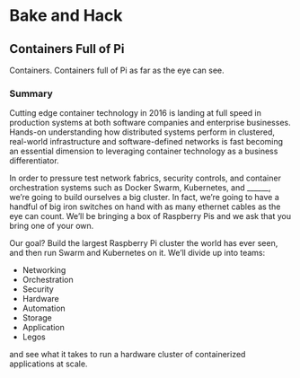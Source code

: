 # Bake and Hack
## Containers Full of Pi

Containers. Containers full of Pi as far as the eye can see.

### Summary
Cutting edge container technology in 2016 is landing at full speed in production systems at both software companies and enterprise businesses. Hands-on understanding how distributed systems perform in clustered, real-world infrastructure and software-defined networks is fast becoming an essential dimension to leveraging container technology as a business differentiator.

In order to pressure test network fabrics, security controls, and container orchestration systems such as Docker Swarm, Kubernetes, and ______, we’re going to build ourselves a big cluster. In fact, we’re going to have a handful of big iron switches on hand with as many ethernet cables as the eye can count. We’ll be bringing a box of Raspberry Pis and we ask that you bring one of your own.

Our goal? Build the largest Raspberry Pi cluster the world has ever seen, and then run Swarm and Kubernetes on it. We’ll divide up into teams:

- Networking
- Orchestration
- Security
- Hardware
- Automation
- Storage
- Application
- Legos

and see what it takes to run a hardware cluster of containerized applications at scale.
